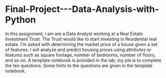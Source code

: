 # Final-Project---Data-Analysis-with-Python
In this assignment, i am are a Data Analyst working at a Real Estate Investment Trust. The Trust would like to start investing in Residential real estate. I'm asked with determining the market price of a house given a set of features. I will analyze and predict housing prices using attributes or features such as square footage, number of bedrooms, number of floors, and so on. A template notebook is provided in the lab; my job is to complete the ten questions. Some hints to the questions are given in the template notebook.
